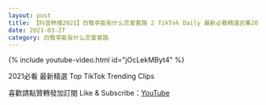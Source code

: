 ```yaml
---
layout: post
title: 【抖音熱搜2021】白敬亭能有什么恋爱套路 2 TikTok Daily 最新必看精選合集2021 03 27
date: 2021-03-27
category: 白敬亭能有什么恋爱套路
---
```


{% include youtube-video.html id="jOcLekMByt4" %}

2021必看 最新精選 Top TikTok Trending Clips

喜歡請點贊轉發加訂閱 Like & Subscribe：[YouTube](https://www.youtube.com/channel/UCAoR7VcanIPd04uEq_GIylA/videos)

